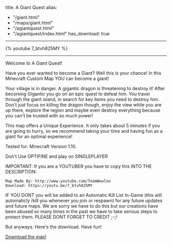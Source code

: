 title: A Giant Quest
alias:
  - "/giant.html"
  - "/maps/giant.html"
  - "/agiantquest.html"
  - "/agiantquest/index.html"
has_download: true
---

{% youtube 7_btvh825MY %}

----

Welcome to A Giant Quest!

Have you ever wanted to become a Giant? Well this is your chance! In this Minecraft Custom Map YOU can become a giant!

Your village is in danger. A gigantic dragon is threatening to destroy it! After becoming Gigantic you go on an epic quest to defeat him. You travel through the giant island, in search for key items you need to destroy him. Don't just focus on killing the dragon though, enjoy the view while you are up there, explore the region and maybe even destroy everything because you can't be trusted with so much power!

This map offers a Unique Experience. It only takes about 5 minutes if you are going to hurry, so we recommend taking your time and having fun as a giant for an optimal experience!

Tested for: Minecraft Version 1.10.

Don't Use OPTIFINE and play on SINGLEPLAYER

IMPORTANT: If you are a YOUTUBER you have to copy this INTO THE DESCRIPTION:

    Map Made By: http://www.youtube.com/TeamWooloo
    Download: https://youtu.be/7_btvh825MY

IF YOU DONT you will be added to an Automatic Kill List In-Game (this will automaticly /kill you whenever you join or respawn) for any future updates and future maps. We are sorry we have to do this but our creations have been abused so many times in the past we have to take serious steps to protect them. PLEASE DONT FORGET TO CREDIT ;-;!

But anyways. Here's the download. Have fun!

<a class="download-link"
   href="https://www.mediafire.com/?8v26am3og1c4su2">
   Download the map!
</a>

